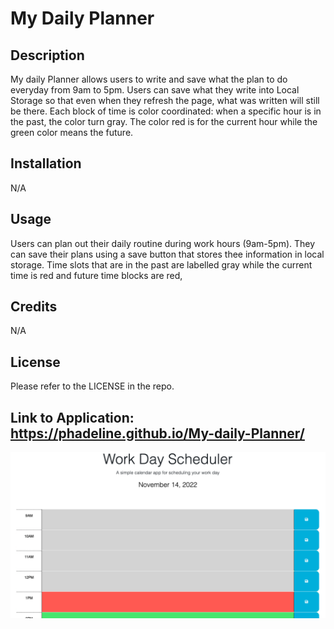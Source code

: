 # My Daily Planner

## Description

My daily Planner allows users to write and save what the plan to do everyday from 9am to 5pm. Users can save what they write into Local Storage so that even when they refresh the page, what was written will still be there. Each block of time is color coordinated:
when a specific hour is in the past, the color turn gray. The color red is for the current hour while the green color means the future.

## Installation

N/A

## Usage

Users can plan out their daily routine during work hours (9am-5pm). They can save their plans using a save button that stores thee information in local storage. Time slots that are in the past are labelled gray while the current time is red and future time blocks are red,

## Credits

N/A

## License

Please refer to the LICENSE in the repo.

## Link to Application: https://phadeline.github.io/My-daily-Planner/

![My Image](./Assets/daily%20planner.png)
